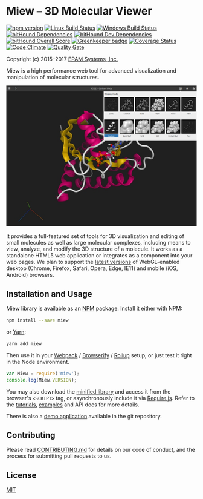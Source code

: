 # Miew – 3D Molecular Viewer

[![npm version](https://img.shields.io/npm/v/miew.svg)](https://www.npmjs.com/package/miew)
[![Linux Build Status](https://img.shields.io/travis/epam/miew.svg?label=linux)](https://travis-ci.org/epam/miew)
[![Windows Build Status](https://img.shields.io/appveyor/ci/paulsmirnov/miew.svg?label=windows)](https://ci.appveyor.com/project/paulsmirnov/miew/branch/master)
[![bitHound Dependencies](https://www.bithound.io/github/epam/miew/badges/dependencies.svg)](https://www.bithound.io/github/epam/miew/master/dependencies/npm)
[![bitHound Dev Dependencies](https://www.bithound.io/github/epam/miew/badges/devDependencies.svg)](https://www.bithound.io/github/epam/miew/master/dependencies/npm)
[![bitHound Overall Score](https://www.bithound.io/github/epam/miew/badges/score.svg)](https://www.bithound.io/github/epam/miew)
[![Greenkeeper badge](https://badges.greenkeeper.io/epam/miew.svg)](https://greenkeeper.io/)
[![Coverage Status](https://coveralls.io/repos/github/epam/miew/badge.svg)](https://coveralls.io/github/epam/miew)
[![Code Climate](https://codeclimate.com/github/epam/miew/badges/gpa.svg)](https://codeclimate.com/github/epam/miew)
[![Quality Gate](https://sonarcloud.io/api/badges/gate?key=epam:miew)](https://sonarcloud.io/dashboard/index/epam:miew)

Copyright (c) 2015–2017 [EPAM Systems, Inc.](https://www.epam.com/)

Miew is a high performance web tool for advanced visualization and manipulation of molecular
structures.

![Miew - 3D Molecular Viewer](docs/demo.png)

It provides a full-featured set of tools for 3D visualization and editing of small molecules as
well as large molecular complexes, including means to view, analyze, and modify the 3D structure
of a molecule. It works as a standalone HTML5 web application or integrates as a component into
your web pages. We plan to support the [latest versions](https://browsehappy.com/) of WebGL-enabled desktop (Chrome,
Firefox, Safari, Opera, Edge, IE11) and mobile (iOS, Android) browsers.

## Installation and Usage

Miew library is available as an [NPM] package. Install it either with NPM:

```sh
npm install --save miew
```

or [Yarn]:

```sh
yarn add miew
```

Then use it in your [Webpack] / [Browserify] / [Rollup] setup, or just test it right in the Node
environment.

```js
var Miew = require('miew');
console.log(Miew.VERSION);
```

You may also download the [minified library](dist/Miew.min.js) and access it from the browser's
`<SCRIPT>` tag, or asynchronously include it via [Require.js]. Refer to the [tutorials],
[examples] and API docs for more details.

There is also a [demo application] available in the git repository.

[tutorials]: docs/tutorials/embed.md
[examples]: examples/
[demo application]: http://miew.opensource.epam.com/

[Require.js]: http://requirejs.org/
[Webpack]: https://webpack.js.org/
[Browserify]: http://browserify.org/
[Rollup]: https://rollupjs.org/
[Node.js]: https://nodejs.org/
[NPM]: https://www.npmjs.com/
[Yarn]: https://yarnpkg.com/

## Contributing

Please read [CONTRIBUTING.md](CONTRIBUTING.md) for details on our code of conduct, and the process for submitting pull requests to us.

## License

[MIT](LICENSE.md)
